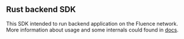## Rust backend SDK

This SDK intended to run backend application on the Fluence network. More information about usage and some internals could found in [docs](https://fluence.dev/docs/rust-sdk).
